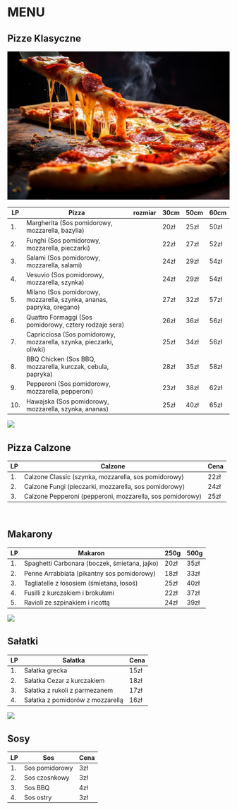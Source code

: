 # MENU

## Pizze Klasyczne

<img src = img/434952.jpg widht=500px>


| LP | Pizza                                                                | rozmiar | 30cm | 50cm | 60cm |
|----|----------------------------------------------------------------------|---------|------|------|------|
| 1. | Margherita (Sos pomidorowy, mozzarella, bazylia)                     |         | 20zł | 25zł | 50zł |
| 2. | Funghi (Sos pomidorowy, mozzarella, pieczarki)                       |         | 22zł | 27zł | 52zł |
| 3. | Salami (Sos pomidorowy, mozzarella, salami)                          |         | 24zł | 29zł | 54zł |
| 4. | Vesuvio (Sos pomidorowy, mozzarella, szynka)                         |         | 24zł | 29zł | 54zł |
| 5. | Milano (Sos pomidorowy, mozzarella, szynka, ananas, papryka, oregano)|         | 27zł | 32zł | 57zł |
| 6. | Quattro Formaggi (Sos pomidorowy, cztery rodzaje sera)               |         | 26zł | 36zł | 56zł |
| 7. | Capricciosa (Sos pomidorowy, mozzarella, szynka, pieczarki, oliwki)  |         | 25zł | 34zł | 56zł |
| 8. | BBQ Chicken (Sos BBQ, mozzarella, kurczak, cebula, papryka)          |         | 28zł | 35zł | 58zł |
| 9. | Pepperoni (Sos pomidorowy, mozzarella, pepperoni)                    |         | 23zł | 38zł | 62zł |
| 10.| Hawajska (Sos pomidorowy, mozzarella, szynka, ananas)                |         | 25zł | 40zł | 65zł |

<img src = img/close-up-meal-served-plate.jpg widht=500px>

## Pizza Calzone

| LP | Calzone                                                   |  Cena  |
|----|-----------------------------------------------------------|--------|
| 1. | Calzone Classic (szynka, mozzarella, sos pomidorowy)      |  22zł  |
| 2. | Calzone Fungi (pieczarki, mozzarella, sos pomidorowy)     |  24zł  |
| 3. | Calzone Pepperoni (pepperoni, mozzarella, sos pomidorowy) |  25zł  |

<img scr = img/classic-italian-pasta-penne-alla-arrabiata-with-basil-freshly-parmesan-cheese.jpg width= 500px>

## Makarony  
| LP | Makaron                                       | 250g | 500g |
|----|-----------------------------------------------|------|------|
| 1. | Spaghetti Carbonara (boczek, śmietana, jajko) | 20zł | 35zł |
| 2. | Penne Arrabbiata (pikantny sos pomidorowy)    | 18zł | 33zł |
| 3. | Tagliatelle z łososiem (śmietana, łosoś)      | 25zł | 40zł |
| 4. | Fusilli z kurczakiem i brokułami              | 22zł | 37zł |
| 5. | Ravioli ze szpinakiem i ricottą               | 24zł | 39zł |

<img src = img/there-is-bowl-salad-with-tomatoes-generative-ai.jpg  widht=500px>

## Sałatki

| LP | Sałatka                           | Cena  |
|----|-----------------------------------|-------|
| 1. | Sałatka grecka                    | 15zł  |
| 2. | Sałatka Cezar z kurczakiem        | 18zł  |
| 3. | Sałatka z rukoli z parmezanem     | 17zł  |
| 4. | Sałatka z pomidorów z mozzarellą  | 16zł  |

<img src = img/homemade-ketchup-mustard-mayonnaise-sauce.jpg widht=500px>

## Sosy

| LP | Sos                     |  Cena |
|----|-------------------------|-------|
| 1. | Sos pomidorowy          |  3zł  |
| 2. | Sos czosnkowy           |  3zł  |
| 3. | Sos BBQ                 |  4zł  |
| 4. | Sos ostry               |  3zł  |
